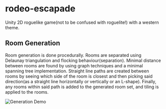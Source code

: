 # rodeo-escapade
Unity 2D roguelike game(not to be confused with roguelite!) with a western theme.

## Room Generation

Room generation is done procedurally. Rooms are separated using Delaunay triangulation and flocking behaviour(separation). Minimal distance between rooms are found by using graph techniques and a minimal spanning tree implementation. Straight line paths are created between rooms by seeing which side of the room is closest and then picking said direction(as a straight line horizontally or vertically or an L-shape). Finally, any rooms within said path is added to the generated room set, and tiling is applied to the rooms.

![Generation Demo](https://user-images.githubusercontent.com/58788429/158494147-e9ce2a7e-4255-4fac-bf48-d995757313cb.gif)

